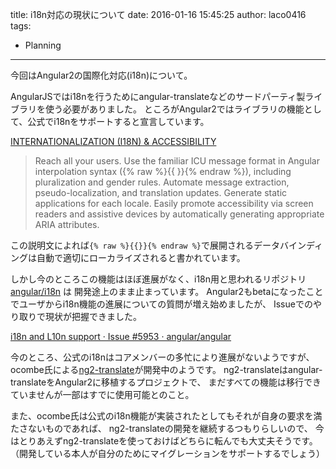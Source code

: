 title: i18n対応の現状について
date: 2016-01-16 15:45:25
author: laco0416
tags:
- Planning
---

今回はAngular2の国際化対応(i18n)について。

AngularJSではi18nを行うためにangular-translateなどのサードパーティ製ライブラリを使う必要がありました。
ところがAngular2ではライブラリの機能として、公式でi18nをサポートすると宣言しています。

[INTERNATIONALIZATION (I18N) & ACCESSIBILITY](https://angular.io/features.html)

>Reach all your users. Use the familiar ICU message format in Angular interpolation syntax ({% raw %}{{ }}{% endraw %}), including pluralization and gender rules.
Automate message extraction, pseudo-localization, and translation updates.
Generate static applications for each locale.
Easily promote accessibility via screen readers and assistive devices by automatically generating appropriate ARIA attributes.

この説明文によれば`{% raw %}{{}}{% endraw %}`で展開されるデータバインディングは自動で適切にローカライズされると書かれています。

しかし今のところこの機能はほぼ進展がなく、i18n用と思われるリポジトリ [angular/i18n](https://github.com/angular/i18n) は
開発途上のまま止まっています。
Angular2もbetaになったことでユーザからi18n機能の進展についての質問が増え始めましたが、
Issueでのやり取りで現状が把握できました。

[i18n and L10n support · Issue #5953 · angular/angular](https://github.com/angular/angular/issues/5953)

今のところ、公式のi18nはコアメンバーの多忙により進展がないようですが、
ocombe氏による[ng2-translate](https://github.com/ocombe/ng2-translate/)が開発中のようです。
ng2-translateはangular-translateをAngular2に移植するプロジェクトで、
まだすべての機能は移行できていませんが一部はすでに使用可能とのこと。

また、ocombe氏は公式のi18n機能が実装されたとしてもそれが自身の要求を満たさないものであれば、
ng2-translateの開発を継続するつもりらしいので、
今はとりあえずng2-translateを使っておけばどちらに転んでも大丈夫そうです。
（開発している本人が自分のためにマイグレーションをサポートするでしょう）

